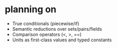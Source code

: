 # planning on 


- True conditionals (piecewise/if)
- Semantic reductions over sets/pairs/fields
- Comparison operators (<, >, ==)
- Units as first-class values and typed constants

